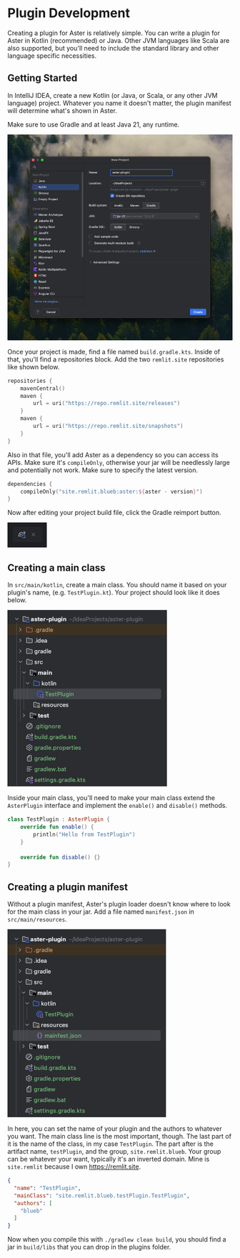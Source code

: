 # Plugin Development

Creating a plugin for Aster is relatively simple. You can write a plugin for Aster in Kotlin (recommended) or Java.
Other JVM languages like Scala are also supported, but you'll need to include the standard library and other language
specific necessities.

## Getting Started

In IntelliJ IDEA, create a new Kotlin (or Java, or Scala, or any other JVM language) project. Whatever you name it
doesn't matter, the plugin manifest will determine what's shown in Aster.

Make sure to use Gradle and at least Java 21, any runtime.

![img.png](resources/img.png)

Once your project is made, find a file named `build.gradle.kts`. Inside of that, you'll find a repositories block. Add
the two `remlit.site` repositories like shown below.

```kotlin
repositories {
	mavenCentral()
	maven {
		url = uri("https://repo.remlit.site/releases")
	}
	maven {
		url = uri("https://repo.remlit.site/snapshots")
	}
}
```

Also in that file, you'll add Aster as a dependency so you can access its APIs. Make sure it's `compileOnly`, otherwise
your jar will be needlessly large and potentially not work. Make sure to specify the latest version.

```kotlin
dependencies {
	compileOnly("site.remlit.blueb:aster:${aster - version}")
}
```

Now after editing your project build file, click the Gradle reimport button.

![img2.png](resources/img2.png)

## Creating a main class

In `src/main/kotlin`, create a main class. You should name it based on your plugin's name, (e.g. `TestPlugin.kt`). Your
project should look like it does below.

![img3.png](resources/img3.png)

Inside your main class, you'll need to make your main class extend the `AsterPlugin` interface and implement the
`enable()` and `disable()` methods.

```kotlin
class TestPlugin : AsterPlugin {
	override fun enable() {
		println("Hello from TestPlugin")
	}

	override fun disable() {}
}
```

## Creating a plugin manifest

Without a plugin manifest, Aster's plugin loader doesn't know where to look for the main class in your jar. Add a file
named `manifest.json` in `src/main/resources`.

![img4.png](resources/img4.png)

In here, you can set the name of your plugin and the authors to whatever you want. The main class line is the most
important, though. The last part of it is the name of the class, in my case `TestPlugin`. The part after is the artifact
name, `testPlugin`, and the group, `site.remlit.blueb`. Your group can be whatever your want, typically it's an inverted
domain. Mine is `site.remlit` because I own https://remlit.site.

```json
{
  "name": "TestPlugin",
  "mainClass": "site.remlit.blueb.testPlugin.TestPlugin",
  "authors": [
    "blueb"
  ]
}
```

Now when you compile this with `./gradlew clean build`, you should find a jar in `build/libs` that you can drop in the
plugins folder.
